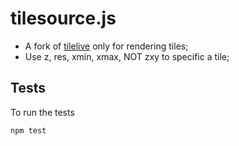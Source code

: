 # tilesource.js

- A fork of [tilelive](https://github.com/mapbox/tilelive) only for rendering tiles;
- Use z, res, xmin, xmax, NOT zxy to specific a tile;

## Tests

To run the tests

    npm test
